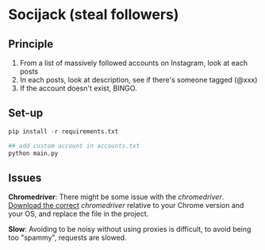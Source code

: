 # Socijack (steal followers)

## Principle
1. From a list of massively followed accounts on Instagram, look at each posts
2. In each posts, look at description, see if there's someone tagged (@xxx)
3. If the account doesn't exist, BINGO.


## Set-up
```python
pip install -r requirements.txt

## add custom account in accounts.txt
python main.py
```


## Issues

**Chromedriver**: There might be some issue with the *chromedriver*. [Download the correct](https://chromedriver.chromium.org/downloads) *chromedriver* relative to your Chrome version and your OS, and replace the file in the project.

**Slow**: Avoiding to be noisy without using proxies is difficult, to avoid being too "spammy", requests are slowed.